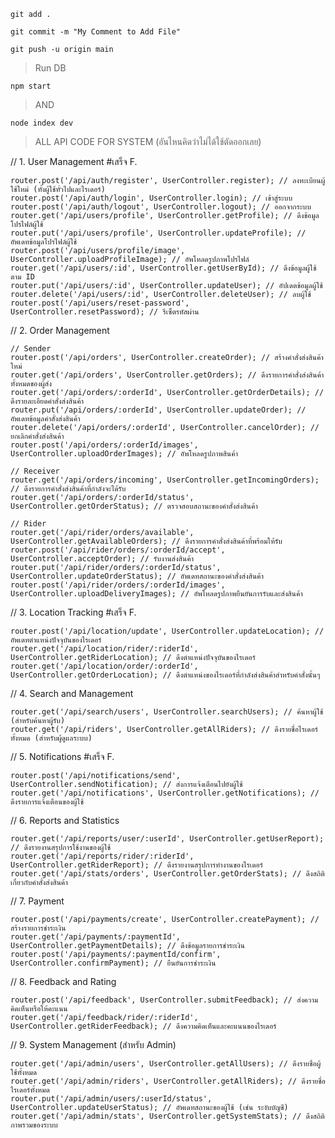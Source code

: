 >
    git add .
>
    git commit -m "My Comment to Add File"
>
    git push -u origin main


> Run DB
> 
    npm start
>
> AND
> 
    node index dev

> ALL API CODE FOR SYSTEM (อันไหนคิดว่าไม่ได้ใช้ตัดออกเลย)

 // 1. User Management #เสร็จ F.
 >
    router.post('/api/auth/register', UserController.register); // ลงทะเบียนผู้ใช้ใหม่ (ทั้งผู้ใช้ทั่วไปและไรเดอร์)
    router.post('/api/auth/login', UserController.login); // เข้าสู่ระบบ
    router.post('/api/auth/logout', UserController.logout); // ออกจากระบบ
    router.get('/api/users/profile', UserController.getProfile); // ดึงข้อมูลโปรไฟล์ผู้ใช้
    router.put('/api/users/profile', UserController.updateProfile); // อัพเดทข้อมูลโปรไฟล์ผู้ใช้
    router.post('/api/users/profile/image', UserController.uploadProfileImage); // อัพโหลดรูปภาพโปรไฟล์
    router.get('/api/users/:id', UserController.getUserById); // ดึงข้อมูลผู้ใช้ตาม ID
    router.put('/api/users/:id', UserController.updateUser); // อัปเดตข้อมูลผู้ใช้
    router.delete('/api/users/:id', UserController.deleteUser); // ลบผู้ใช้
    router.post('/api/users/reset-password', UserController.resetPassword); // รีเซ็ตรหัสผ่าน

// 2. Order Management
>
    // Sender
    router.post('/api/orders', UserController.createOrder); // สร้างคำสั่งส่งสินค้าใหม่
    router.get('/api/orders', UserController.getOrders); // ดึงรายการคำสั่งส่งสินค้าทั้งหมดของผู้ส่ง
    router.get('/api/orders/:orderId', UserController.getOrderDetails); // ดึงรายละเอียดคำสั่งส่งสินค้า
    router.put('/api/orders/:orderId', UserController.updateOrder); // อัพเดทข้อมูลคำสั่งส่งสินค้า
    router.delete('/api/orders/:orderId', UserController.cancelOrder); // ยกเลิกคำสั่งส่งสินค้า
    router.post('/api/orders/:orderId/images', UserController.uploadOrderImages); // อัพโหลดรูปภาพสินค้า
    
    // Receiver
    router.get('/api/orders/incoming', UserController.getIncomingOrders); // ดึงรายการคำสั่งส่งสินค้าที่กำลังจะได้รับ
    router.get('/api/orders/:orderId/status', UserController.getOrderStatus); // ตรวจสอบสถานะของคำสั่งส่งสินค้า
    
    // Rider
    router.get('/api/rider/orders/available', UserController.getAvailableOrders); // ดึงรายการคำสั่งส่งสินค้าที่พร้อมให้รับ
    router.post('/api/rider/orders/:orderId/accept', UserController.acceptOrder); // รับงานส่งสินค้า
    router.put('/api/rider/orders/:orderId/status', UserController.updateOrderStatus); // อัพเดทสถานะของคำสั่งส่งสินค้า
    router.post('/api/rider/orders/:orderId/images', UserController.uploadDeliveryImages); // อัพโหลดรูปภาพยืนยันการรับและส่งสินค้า

// 3. Location Tracking #เสร็จ F.
>
    router.post('/api/location/update', UserController.updateLocation); // อัพเดทตำแหน่งปัจจุบันของไรเดอร์
    router.get('/api/location/rider/:riderId', UserController.getRiderLocation); // ดึงตำแหน่งปัจจุบันของไรเดอร์
    router.get('/api/location/order/:orderId', UserController.getOrderLocation); // ดึงตำแหน่งของไรเดอร์ที่กำลังส่งสินค้าสำหรับคำสั่งนั้นๆ

// 4. Search and Management
>
    router.get('/api/search/users', UserController.searchUsers); // ค้นหาผู้ใช้ (สำหรับค้นหาผู้รับ)
    router.get('/api/riders', UserController.getAllRiders); // ดึงรายชื่อไรเดอร์ทั้งหมด (สำหรับผู้ดูแลระบบ)

// 5. Notifications #เสร็จ F.
>
    router.post('/api/notifications/send', UserController.sendNotification); // ส่งการแจ้งเตือนไปยังผู้ใช้
    router.get('/api/notifications', UserController.getNotifications); // ดึงรายการแจ้งเตือนของผู้ใช้

// 6. Reports and Statistics
>
    router.get('/api/reports/user/:userId', UserController.getUserReport); // ดึงรายงานสรุปการใช้งานของผู้ใช้
    router.get('/api/reports/rider/:riderId', UserController.getRiderReport); // ดึงรายงานสรุปการทำงานของไรเดอร์
    router.get('/api/stats/orders', UserController.getOrderStats); // ดึงสถิติเกี่ยวกับคำสั่งส่งสินค้า

// 7. Payment
>
    router.post('/api/payments/create', UserController.createPayment); // สร้างรายการชำระเงิน
    router.get('/api/payments/:paymentId', UserController.getPaymentDetails); // ดึงข้อมูลรายการชำระเงิน
    router.post('/api/payments/:paymentId/confirm', UserController.confirmPayment); // ยืนยันการชำระเงิน

// 8. Feedback and Rating
>
    router.post('/api/feedback', UserController.submitFeedback); // ส่งความคิดเห็นหรือให้คะแนน
    router.get('/api/feedback/rider/:riderId', UserController.getRiderFeedback); // ดึงความคิดเห็นและคะแนนของไรเดอร์

// 9. System Management (สำหรับ Admin)
>
    router.get('/api/admin/users', UserController.getAllUsers); // ดึงรายชื่อผู้ใช้ทั้งหมด
    router.get('/api/admin/riders', UserController.getAllRiders); // ดึงรายชื่อไรเดอร์ทั้งหมด
    router.put('/api/admin/users/:userId/status', UserController.updateUserStatus); // อัพเดทสถานะของผู้ใช้ (เช่น ระงับบัญชี)
    router.get('/api/admin/stats', UserController.getSystemStats); // ดึงสถิติภาพรวมของระบบ

